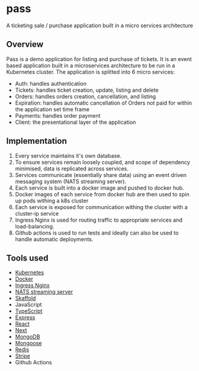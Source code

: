 # pass
A ticketing sale / purchase application built in a micro services architecture

## Overview
Pass is a demo application for listing and purchase of tickets.
It is an event based application built in a microservices architecture to be run in a Kubernetes cluster.
The application is splitted into 6 micro services:
- Auth: handles authentication
- Tickets: handles ticket creation, update, listing and delete
- Orders: handles orders creation, cancellation, and listing
- Expiration: handles automatic cancellation of Orders not paid for within the application set time frame
- Payments: handles order payment
- Client: the presentational layer of the application

## Implementation
1. Every service maintains it's own database.
2. To ensure services remain loosely coupled, and scope of dependency minimised, data is replicated across services.
3. Services communicate (essentially share data) using an event driven messaging system (NATS streaming server).
4. Each service is built into a docker image and pushed to docker hub.
5. Docker images of each service from docker hub are then used to spin up pods withing a k8s cluster
6. Each service is exposed for communication withing the cluster with a cluster-ip service
7. Ingress Nginx is used for routing traffic to appropriate services and load-balancing.
8. Github actions is used to run tests and ideally can also be used to handle automatic deployments.

## Tools used
- [Kubernetes](https://kubernetes.io/)
- [Docker](https://www.docker.com/)
- [Ingress Nginx](https://kubernetes.github.io/ingress-nginx/deploy/)
- [NATS streaming server](https://docs.nats.io/nats-streaming-concepts/intro)
- [Skaffold](https://skaffold.dev/)
- JavaScript
- [TypeScript](https://www.typescriptlang.org/)
- [Express](https://expressjs.com/)
- [React](https://reactjs.org/)
- [Next](https://nextjs.org/)
- [MongoDB](https://www.mongodb.com/)
- [Mongoose](https://mongoosejs.com/)
- [Redis](https://redis.io/)
- [Stripe](https://stripe.com/)
- Github Actions
